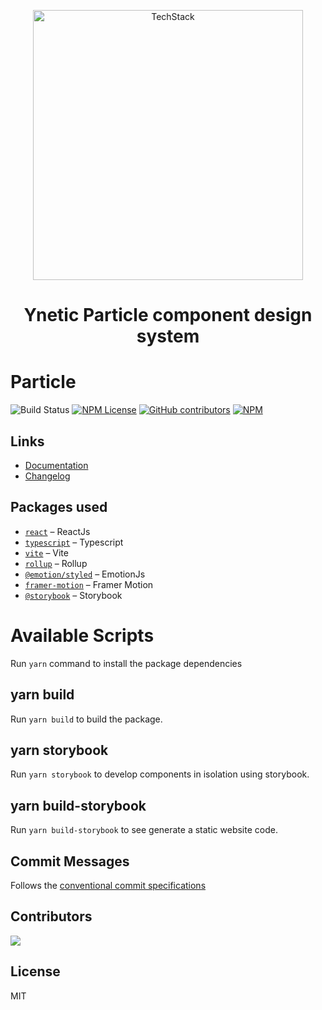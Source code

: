 <p align="center">
  <img width="432" alt="TechStack" src="https://github.com/ynetic/particle/assets/5308666/b2e8b138-bf75-4eee-b866-c8a387340832">
</p>

<h1 align="center">
  Ynetic Particle component design system
</h1>

# Particle

![Build Status](https://github.com/ynetic/particle/actions/workflows/release.yml/badge.svg)
[![NPM License](https://img.shields.io/npm/l/@ynetic/particle)](https://github.com/ynetic/particle/blob/main/LICENSE)
[![GitHub contributors](https://img.shields.io/github/contributors/ynetic/particle)](https://github.com/ynetic/particle/graphs/contributors)
[![NPM](https://img.shields.io/npm/v/@ynetic/particle.svg)](https://www.npmjs.com/package/@ynetic/particle)

## Links

- [Documentation](https://ynetic.github.io/particle/)
- [Changelog](https://github.com/ynetic/particle/blob/main/CHANGELOG.md)

## Packages used

- [`react`](https://react.dev/) – ReactJs
- [`typescript`](https://www.typescriptlang.org/) – Typescript
- [`vite`](https://vitejs.dev/) – Vite
- [`rollup`](https://rollupjs.org/) – Rollup
- [`@emotion/styled`](https://emotion.sh/) – EmotionJs
- [`framer-motion`](https://www.framer.com/motion/) – Framer Motion
- [`@storybook`](https://storybook.js.org/) – Storybook

# Available Scripts

Run <code>yarn</code> command to install the package dependencies

## yarn build

Run <code>yarn build</code> to build the package.

## yarn storybook

Run <code>yarn storybook</code> to develop components in isolation using storybook.

## yarn build-storybook

Run <code>yarn build-storybook</code> to see generate a static website code.

## Commit Messages

Follows the [conventional commit specifications](https://www.conventionalcommits.org/en/v1.0.0/#summary)

## Contributors

<a href="https://github.com/ynetic/particle/graphs/contributors">
  <img src="https://contrib.rocks/image?repo=ynetic/particle" />
</a>

## License

MIT
